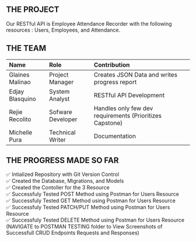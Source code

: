 ## THE PROJECT  
Our RESTful API is Employee Attendance Recorder with the following resources : Users, Employees, and Attendance. 

## THE TEAM
| Name | Role | Contribution |
| :--- | :--- | :--- |
| Glaines Malinao | Project Manager | Creates JSON Data and writes progress report |   
| Edjay Blasquino | System Analyst | RESTful API Development |  
| Rejie Recolito | Sofware Developer | Handles only few dev requirements (Prioritizes Capstone) | 
| Michelle Pura | Technical Writer | Documentation |  

## THE PROGRESS MADE SO FAR   
✅ Intialized Repository with Git Version Control  
✅ Created the Database, Migrations, and Models  
✅ Created the Contoller for the 3 Resource  
✅ Successfuly Tested POST Method using Postman for Users Resource  
✅ Successfuly Tested GET Method using Postman for Users Resource  
✅ Successfuly Tested PATCH/PUT Method using Postman for Users Resource  
✅ Successfuly Tested DELETE Method using Postman for Users Resource  
(NAVIGATE to POSTMAN TESTING folder to View Screenshots of Successfull CRUD Endpoints Requests and Responses)  

